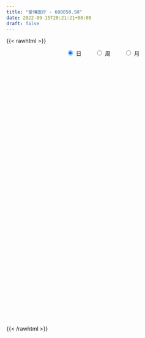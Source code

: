 ```yaml
---
title: "爱博医疗 - 688050.SH"
date: 2022-09-15T20:21:21+08:00
draft: false
---
```

{{< rawhtml >}}
    <div style="text-align: center">
        <label style="padding: 1rem;"><input style="margin-right: .5rem" type="radio" name="period" value="D" checked onclick="period_change(this)">日</label>
        <label style="padding: 1rem;"><input style="margin-right: .5rem" type="radio" name="period" value="W" onclick="period_change(this)">周</label>
        <label style="padding: 1rem;"><input style="margin-right: .5rem" type="radio" name="period" value="M" onclick="period_change(this)">月</label>
    </div>
    <div id="chart" style="height: 700px;"></div> 
    <script type="text/javascript">
        const D_v = [17012.79,11369.5,8532.01,5875.17,6055.56,13164.72,10604.94,7630.38,7877.33,5295.45,4829.3,5208.35,4345.93,8037.12,3027.42,4627.79,8772.05,6151.21,4793.81,5001.42,11865.41,4866.3,4705.91,7395.89,3208.8,3795.73,4692.33,9339.37,6338.1,9244.62,3949.16,3836.08,3721.54,2645.9,3460.2,3418.02,7562.78,3953.09,8339.9,13248.18,10789.7,14347.6,8490.95,9539.93,11596.26,9064.3,16464.55,14826.76,6329.27,9241.37,4375.74,5637.75,4551.07,5314.77,4129.39,2629.95,4312.93,6741.38,6834.53,20698.5,6155.03,11649.73,12393.4,7218.13,6997.15,6071.4,9401.82,5921.22,4683.65,4040.44,7475.97,5306.91,4083.73,8038.48,3899.51,10047.0,5898.66,7088.27,5993.15,6836.35,5618.07,5109.89,4386.89,8715.88,10408.82,7172.61,5724.86,10527.94,7155.72,5995.21,17826.83,8480.46,8346.25,8505.48,10902.3,9632.96,7302.96,9391.64,16075.8,11327.77,10181.98,16991.31,11543.6,15162.92,9269.57,14548.65,10702.96,6720.8,8123.87,9370.1,5926.93,8232.44,9434.03,24863.19,22027.37,17828.49,18165.82,10649.98,22161.71,15073.8,14607.37,8650.94,9837.44,11200.54,12060.98,11073.48,10297.87,15819.58,6948.9,7956.64,5668.7,7736.85,5950.87,7201.17,5822.43,5583.56,3926.81,7572.7,4578.38,5534.86,4904.89,4710.45,5667.54,8577.51,4957.41,6236.62,5018.21,4937.24,3812.53,11268.8,9599.91,11443.5,8123.85,7753.72,8484.24,9036.22,20702.51,14758.9,15280.29,12391.94,14821.86,10961.25,9108.02,7712.12,8057.06,8079.12,13174.21,13109.11,17171.37,16345.87,18051.59,9591.83,11584.52,6738.39,9575.74,8667.01,8924.33,9189.03,11891.27,9137.37,8480.59,11942.34,14540.22,9654.2,15518.62,8177.82,8223.11,8989.63,8457.76,7317.55,6346.37,9867.57,8754.97,6432.68,4582.15,8405.75,7154.66,6139.76,4221.29,6180.35,10614.01,12450.08,12245.36,6541.32,5868.73,10030.34,8756.21,24546.74,12309.65,19409.71,12458.33,10970.74,12541.2,9658.31,8822.1,8451.31,4812.41,5162.43,4658.7,13867.33,11969.93,16033.17,8334.81,8616.67,19472.74,11713.13,8851.38,9581.46,10528.91,17531.13,11402.55,8810.36,9263.89,9421.75,12442.82,13267.16,11267.86,9244.72,32536.75,22615.67,18268.68,10081.99,12066.31,12357.37,8388.0,8456.06,14518.33,10988.92,23528.49,13435.42,11725.59,14635.22,9766.5,9816.42,5441.79,7289.04,6664.27,10849.57,11595.74,8830.67,27052.01,21378.42,11116.6,11609.4,19121.52,11882.89,9786.38,9353.14,10038.98,16597.27,17577.51,21633.47,18997.21,33320.1,12720.58,6333.37,5789.25,7802.89,6678.84,5899.54,5293.11,11241.48,27933.56,15148.36,13984.55,10924.45,7796.11,6929.34,7213.38,14065.75,5445.51,6163.25,6084.85,7283.83,4888.35,16879.85,14748.59,6310.87,6166.03,5223.93,4288.06,8973.92,5462.15,5423.7,7049.25,12974.94,6605.52,12957.23,6392.39,8769.83,8094.96,8142.88,17785.65,11791.0,8974.1,8607.67,9477.13,7001.44,8399.37,7198.37,5169.6,7119.03,5992.72,5041.7,6108.05,8696.89,9638.36,7353.6,8283.35,13779.39,7975.76,9858.28,13741.69,10465.89,7951.74,7942.23,5073.47,5700.99,7031.61,5986.68,9029.15,8880.65,16541.96,11243.2,27091.34,13601.11,10689.55,7602.97,10534.51,9093.4,7883.32,8371.08,7527.06,5941.27,12243.61,6704.01,4320.2,5632.13,6633.58,7147.72,6995.46,8449.17,9556.34,7844.04,5222.36,4708.25,3886.58,6489.39,7454.13,8066.06,13821.88,6702.3,7074.34,6204.47,11666.99,17041.66,12997.89,5869.82,4544.87,4403.83,6692.78,7754.64,7933.87,6650.61,5488.38,10219.31,17036.21,22559.38,10592.3,8821.76,9138.75,5934.86,8114.55,7083.09,10718.49,6861.59,6214.61,7319.31,5864.72,11332.4,9599.84,10194.62,10901.26,11642.11,15835.69,9264.31,9542.6,6345.88,8411.37,7224.17,7877.33,5372.46,3527.17,8097.72,9447.77,8847.59,5134.29,5949.47,4830.17,5599.19,8355.72,9113.66,7570.82,9716.44,14288.63,14240.69,11609.43,14847.9,15356.04,17973.73,11575.77,8685.84,11875.82,10842.99,7894.5,23307.39,38543.76,26055.84,10944.6,10882.48,7800.64,16277.45,13011.0,9452.91,14852.04,26110.6,15917.34,11733.17,13112.41,8724.79,13881.99,9606.5,8800.21,7171.55,8616.59,18498.23,9513.74,7841.39,4804.25,9078.19,6523.84,5503.79,6494.44,7205.87,10246.88,9629.06,12956.12,14705.49,13550.82,17011.87,8234.44,9765.05,9536.68,4441.77,5150.2,4811.47,5550.52,11557.24,6041.1,9143.62,20978.17,8234.33,6664.73,14003.59,8759.67,8653.16,8043.17,6309.25,6142.63,4989.5,4647.27,4475.8,8092.04,6423.89,4830.59,9417.78,11479.78,6710.12,7976.51,8210.81]
const D_histogram = [0.0,-0.664980057,-0.6950427221,-0.7828403916,-1.2303758148,-2.2696017035,-2.6921280614,-3.0393436381,-3.1291557577,-2.7113877403,-2.7110618629,-2.5520420181,-1.9725197766,-0.9319566977,-0.3319514853,-0.1670495928,-0.2199462347,0.4567342677,0.6122371721,0.7180702339,1.4473758031,1.5297378638,1.5370377477,0.8424640504,0.4412635639,0.2618385315,0.2174634984,0.766916185,1.324889202,1.436012811,1.3275228747,1.2384836978,0.8029109055,0.6644515469,0.6369125484,0.3406546518,-0.526644658,-1.1965692893,-0.6213135847,-0.0480293337,0.7416887449,1.3406241409,1.7982914435,2.3882131847,2.8370376208,3.3563309833,2.4732742066,2.0512333691,1.3644292023,0.2752595677,-0.2521205776,-0.6027395299,-0.9478968217,-1.374037655,-1.6569880543,-1.6969248546,-1.3807494931,-1.5102047625,-1.4492571773,-2.592438942,-3.2566462377,-3.9893859708,-4.4055080869,-4.0973768435,-3.8284022221,-3.1809115553,-2.2564965839,-1.368391274,-0.9070510643,-0.557264533,0.1656614008,0.4351636941,0.6446654916,1.2342394413,1.5662758449,2.4128058362,2.5727551803,2.271527845,1.8060910829,1.1578198186,0.7102845795,0.2144882189,-0.0850300344,-0.4957951722,-0.5649751246,-0.1011589744,0.0772265564,0.7493932516,1.4630883638,1.7000250458,1.3346639796,0.7865946736,0.3806888625,-0.2398947699,-0.0582973938,0.5458671277,0.7922978917,1.0052768294,1.9285850101,2.3732057119,2.482057665,3.1061869776,3.4308293676,3.0406762976,2.22049267,1.1872157715,0.4987764876,-0.0355757967,-0.693507333,-1.3858055054,-1.8515103137,-1.30161194,-0.4154290664,2.4643981615,4.6139502283,4.8073101193,3.5256445154,2.7557980642,2.0759822394,1.4043674492,0.343597234,-0.6280188482,-1.1812358984,-1.3441510413,-2.314030916,-2.8005695561,-3.633205523,-4.4189649819,-4.5088783503,-4.1502115233,-3.6026890195,-3.2553147034,-2.889102886,-2.1120727346,-1.4370245295,-1.0992392747,-0.7525585962,-0.8022194688,-0.8539988759,-0.6101604408,-0.0986142381,0.2784423639,0.6975835597,0.4341388462,0.3938598638,0.6018843178,0.5492979417,0.4739929568,0.4626205174,0.6791236234,0.9036656581,1.6140027308,1.9478198719,2.2017541748,2.5838479679,3.0133306035,2.6996576844,3.219596257,4.0123666855,3.8915933506,3.8664135393,4.121486585,4.1452693039,3.7077024804,3.5442899824,2.5767900473,0.767242621,0.610502689,2.2987236155,4.4758708809,6.2556722436,6.868382491,7.5320767273,7.2293517107,6.8352945667,5.576671462,4.427395413,3.9520256754,4.2002245163,2.7452952918,2.0242643212,0.4396469523,2.3231556075,3.1020962899,0.9850508195,-1.3291210258,-2.3731724828,-3.0370770161,-3.2391073949,-3.5018985746,-3.7465544256,-4.6815331156,-4.246010923,-4.9276699424,-4.8905118813,-3.7994721709,-1.9892005234,-0.627061673,-0.5819795771,-1.0590297117,0.4691733034,3.6791239504,5.4773654464,5.4320583693,4.5716040485,2.7096986811,2.8023348224,-1.4388730275,-2.5280818894,-5.8048244097,-8.2823004996,-9.5101754067,-9.479493907,-8.3783239028,-6.9568900752,-6.5708147355,-5.7061809962,-4.7902579924,-3.7682413664,-4.4605549855,-5.3563946424,-6.8573373276,-7.6961815826,-7.7164579337,-6.4596311794,-5.6692295649,-4.9616471438,-4.005011792,-3.1056027545,-0.8385767177,-0.3539970564,0.5108353947,1.1833203482,0.8306519431,-0.0145895726,-0.9238366974,-1.4800924191,-1.965723389,0.1136531453,1.4393379421,1.4546744402,1.7479979559,2.2491664653,2.7726286069,2.2488394458,1.5409003202,1.0121531246,0.6230453892,-0.8152993057,-2.3547561066,-2.638562917,-0.9134127656,0.7062060439,1.7206999356,1.9612145411,2.1169032681,1.9256407459,2.0898923064,1.3582776435,1.0002371076,1.7786241047,1.0055035156,0.9733782173,1.2666756166,2.188574101,2.2998812672,2.2481512628,2.1971196446,1.9010479438,1.9763097552,2.1897126137,2.9553452377,2.4503186934,0.7804694039,0.0706652639,-0.3832591131,-0.4715300321,-1.0741338012,-1.3237062614,-1.1693414389,-1.1973545007,-0.6117886754,-2.1457944315,-2.6006759894,-3.4540940572,-4.0388279781,-4.0457935834,-3.7831471331,-3.0643739728,-3.2346550882,-3.1162497195,-2.4873447281,-2.0954541502,-1.2348159776,-0.3728428157,1.1361379408,2.4456529268,3.0632531904,3.2729113275,3.4873121809,3.3217374564,3.5253779963,3.2805742908,2.6802782625,1.8850788535,0.7491981403,-0.363050209,-1.7300138579,-2.4803086285,-2.9663047554,-2.8236368533,-2.3364791894,-0.9063094742,0.3202379506,1.219476068,1.6236896561,1.1873053006,1.0534282963,0.3230732623,-0.2451766224,-0.6425459599,-0.5576037505,-0.853836223,-1.0785834635,-1.095590057,-1.1066355803,-0.975550102,-0.8525635192,-0.7876585871,-0.9305202846,-0.9100075863,-0.6450591628,-1.097031378,-0.7774954069,-0.7226365428,-0.3894536258,-0.2328054983,0.0760997949,0.2011413821,0.0520413922,-0.3173473166,-0.8059978146,-1.3687498119,-1.354375579,-1.8866144937,-2.0878915989,-2.2189424644,-2.2755424392,-2.060982672,-1.9695567235,-1.5790881316,-1.3633089131,-1.4247700154,-1.2980663607,-0.1770625568,0.4475002581,0.8777526071,1.0563606603,1.1248227824,1.1149040895,1.6396828363,1.6897771431,2.0842585331,2.4802649771,2.6427693734,2.505254548,2.1563033703,1.9798526526,1.5429259016,0.7655671966,0.0576213593,0.0460029783,0.4292137035,0.3291764373,-0.4087674202,-0.914056774,-0.4548886908,-0.3300344129,-0.0905770819,0.0239318688,0.4101708653,0.8836397076,0.9982134719,0.9823039165,0.9572335701,1.5975539174,2.3598970998,3.4743827079,3.7840628812,4.101154561,3.7134346194,3.1140700697,3.0285950865,2.5033638875,2.3574010517,2.1942497123,1.8834776153,1.1833005549,0.8097660172,0.8029282821,0.8795913113,-0.1448741628,-0.3759556102,0.1578437086,0.7406617914,1.3672740221,1.3822943106,1.0662022457,0.6869033843,0.8479010503,0.9689458906,1.0851132281,0.9867203941,0.4172444094,0.4901680528,0.4043053391,0.364811375,0.6255680228,0.7052328127,0.3178029383,0.6616825831,1.0640447427,1.0353740069,0.7688685284,0.7050210631,0.2810925135,0.2133735728,-0.0319822806,-0.5346486391,-0.5564589611,-1.1570647102,-1.5323889675,-1.6871838639,-2.0747011745,-2.2294915669,-1.5934225333,-0.1850454043,0.8337182722,0.9926552084,0.8190552596,0.9548025477,0.7014296078,0.9389013067,0.7291514109,0.7889608488,1.2865691216,1.0978255317,1.0817007789,0.5869420631,0.0209996859,-0.7220363252,-0.6713831848,-1.0554858787,-1.6493390152,-1.6001230018,-0.8034376531,-0.5258776791,-0.5436509923,-0.8005222354,-0.5869738089,-0.8095717775,-1.2511804209,-1.3362756884,-1.2255085168,-0.8673566516,-1.0320978815,-1.8569290372,-2.3741059116,-2.9154557741,-2.3928764495,-1.7186980857,-0.5999332114,-0.4123372681,-0.4656389327,-0.703727526,-0.3926118805,-0.490412206,-0.9895164001,-1.1833206534,-1.4052085485,-1.0752887429,-0.8483108156,-0.6249823426,-0.866053123,-0.9119765841,-0.5975268736,-0.06275168,0.3575903057,0.7369645693,0.9452876733,0.8444237963,0.576104707,0.6961276141,0.3598938706,0.058265035,0.3453895848,1.0271760759,1.2743272815,0.8821998352,0.2789615106]
const D_fast = [0.0,-0.8312250712,-1.0350484168,-1.3185561843,-2.0736855612,-3.6803118758,-4.775870249,-5.8829217352,-6.7550227943,-7.0151017119,-7.6925413002,-8.17153196,-8.0851396626,-7.2775657582,-6.760548417,-6.6374089228,-6.7452921233,-5.9544280539,-5.6458658565,-5.3605152363,-4.2693657163,-3.8045691896,-3.4130098688,-3.8969675535,-4.1878521491,-4.3018175485,-4.2918267071,-3.5506449742,-2.6614496567,-2.191322845,-1.9679320626,-1.747350315,-1.982195381,-1.9545418528,-1.8228527142,-2.0339469479,-3.0329074222,-4.0019743758,-3.5820470674,-3.0207701498,-2.0456298851,-1.1115384538,-0.2042982903,0.9826767471,2.1407605884,3.4991366967,3.2343984716,3.3251659765,2.9794691102,1.9591143675,1.3687040778,0.8674002431,0.2852687459,-0.4843815012,-1.1815789141,-1.6457469281,-1.6747589398,-2.1817653999,-2.483132109,-4.2744236092,-5.7527924643,-7.4828786902,-9.0003778279,-9.7165907954,-10.4047167295,-10.5524539516,-10.1921631261,-9.6461556347,-9.4115781911,-9.201107793,-8.4367665091,-8.0584732922,-7.6878051218,-6.7896713118,-6.066065947,-4.6163344966,-3.8131963575,-3.5465417315,-3.5604557228,-3.9192720326,-4.1892361267,-4.6314104326,-4.9521861945,-5.4869001253,-5.6973238589,-5.2587974523,-5.0611052824,-4.2015902744,-3.1221230712,-2.4601801277,-2.491875199,-2.8432958367,-3.1540294321,-3.834586757,-3.6675637294,-2.9269324259,-2.482427189,-2.018129044,-0.6126746108,0.4252475191,1.1546138884,2.5552899454,3.7376396773,4.1076556818,3.8425952216,3.106122266,2.542377104,1.9991308705,1.167822501,0.1290729522,-0.7995094344,-0.5750140458,0.2073115612,3.7032383295,7.0062779533,8.4014653742,8.0012108992,7.920313964,7.759493699,7.4389707712,6.4640998645,5.3354790702,4.4869530454,3.9880001422,2.4396125384,1.2529315094,-0.4880058383,-2.3785065427,-3.5956394987,-4.2745255525,-4.6276753035,-5.0941296634,-5.4501935674,-5.2011815996,-4.8853895269,-4.8224140907,-4.6638730614,-4.9140888012,-5.1793679272,-5.0880696023,-4.6011769591,-4.1545097662,-3.5609726804,-3.7158826823,-3.6576966989,-3.2992011654,-3.2144630561,-3.1712698017,-3.0669871118,-2.6807030999,-2.2302446507,-1.1164068954,-0.2956347862,0.5087380604,1.5367938455,2.7196091319,3.0808506339,4.4056882708,6.2015503707,7.0536753735,7.9950989469,9.2805436389,10.3406436838,10.8300024804,11.552662478,11.2293600547,9.6116232836,9.6075090239,11.8704108543,15.1665258399,18.5102452635,20.8400511337,23.3867645519,24.8913774629,26.2061439606,26.3416887214,26.2992615257,26.8118982068,28.1101531769,27.3415477754,27.126582885,25.6518772542,28.1161748113,29.6706395661,27.7998568006,25.1534046989,23.5160601212,22.0928863338,21.0810791063,19.942813283,18.7615188256,16.6561568567,16.0301763186,14.1165998136,12.9311299044,13.0723015721,14.3852730886,15.5906465209,15.4902337225,14.74842616,16.3939225009,20.5236541356,23.6912369931,25.0039445083,25.2863911996,24.1019105025,24.8951303494,20.2942042426,18.5729749083,13.8450262856,9.2969750709,5.6915563121,3.3523643351,2.3589533635,2.0411646723,0.7845363282,0.2226248184,-0.0590166759,0.0209396085,-1.7865127569,-4.0214510744,-7.2367280916,-9.9996177422,-11.9490085768,-12.3070896172,-12.933995394,-13.4668247588,-13.5114423551,-13.3884340062,-11.3310521488,-10.9349717517,-9.9424304519,-8.9741154113,-9.1191208307,-9.9680097395,-11.1082160386,-12.0344948651,-13.0115566822,-10.9037668616,-9.2182475793,-8.8392424712,-8.1089194665,-7.0454593408,-5.8288400475,-5.7904193471,-6.1131333927,-6.3888423071,-6.6221886952,-8.2643582165,-10.3925040441,-11.3359515837,-9.8391546237,-8.0429843033,-6.5983154277,-5.8674971869,-5.1825826429,-4.8924349786,-4.2057103415,-4.5977555935,-4.7057368525,-3.4826938292,-4.0044385394,-3.7932192834,-3.1832529799,-1.7142109703,-1.0279334873,-0.517625676,-0.019377383,0.1598129021,0.7291521523,1.4899831642,2.9944520976,3.1020052267,1.6272732881,0.9351354641,0.3853963089,0.1792428818,-0.6918943375,-1.2723933631,-1.4103639003,-1.7377155873,-1.3050969308,-3.3755512948,-4.4806018501,-6.1975434321,-7.7919843476,-8.8103983487,-9.4935386817,-9.5408590147,-10.5198039021,-11.1804609632,-11.1733921539,-11.3053651136,-10.7534309354,-9.9846684774,-8.1916532356,-6.2707250179,-4.8873114568,-3.8594254878,-2.7731965891,-2.1083369495,-1.0233519105,-0.4480120434,-0.378238506,-0.7021682017,-1.6507493798,-2.8537602813,-4.6532273948,-6.0235993224,-7.2511716381,-7.8144129495,-7.9113750828,-6.7077827362,-5.4011758238,-4.1970686893,-3.3869326872,-3.5264907176,-3.3970106477,-4.0465973663,-4.6761414065,-5.234147234,-5.2886059623,-5.7982974905,-6.2926905968,-6.5835947047,-6.871299123,-6.9841011701,-7.0742554673,-7.2062651819,-7.5817569505,-7.7887461488,-7.685062516,-8.4112925757,-8.2861304563,-8.411930728,-8.1761112174,-8.0776644645,-7.7497342226,-7.5744072898,-7.7104969317,-8.1592224696,-8.8493724213,-9.7543118715,-10.0785315334,-11.0824240716,-11.8056740764,-12.491460558,-13.1169461426,-13.4176320435,-13.8185952758,-13.8228987168,-13.9479467266,-14.3656003327,-14.5634132682,-13.4866751036,-12.7502372241,-12.1005467233,-11.6578485051,-11.3081806874,-11.0393733579,-10.104673902,-9.6321353095,-8.7165892861,-7.7005165979,-6.8773198582,-6.3885210466,-6.1983963817,-5.8798839363,-5.9310792119,-6.5170461177,-7.2105866153,-7.2107042516,-6.7201901006,-6.7379332575,-7.5780689701,-8.3118725173,-7.9664266068,-7.9240809321,-7.7072678716,-7.5867759538,-7.0979942409,-6.4036154717,-6.0394883394,-5.8098219157,-5.5955838696,-4.5558750429,-3.2035575856,-1.2204763005,0.035219593,1.3775999131,1.9182386264,2.0973915941,2.7690653825,2.8696751554,3.3130625825,3.6984736712,3.858570978,3.4542190563,3.283126023,3.4770203584,3.7735812154,2.7128972007,2.3878268506,2.9610870966,3.7290706273,4.6975013635,5.0580952296,5.0085537261,4.8009807108,5.1739536394,5.5372349523,5.9246805968,6.0729678614,5.6078029791,5.8032686356,5.8184822567,5.8701911364,6.2873397899,6.5433127829,6.2353336432,6.7446339337,7.413007279,7.6431800448,7.5688916985,7.681299499,7.3276440777,7.3132685302,7.0599171067,6.4235885884,6.2626635261,5.3727915995,4.6143701003,4.0377792379,3.1315866337,2.4194233496,2.6571367499,4.0192525278,5.2464457724,5.6535465107,5.6847103768,6.0591583018,5.9811427638,6.4533397894,6.4258777464,6.6829273964,7.5021779497,7.5878907427,7.8421911846,7.4941679845,6.9334755288,6.0099304364,5.8927377807,5.244763617,4.2385757268,3.8877609897,4.4835869251,4.6296774794,4.4759914181,4.0189896161,4.0857945904,3.6608036774,2.9063999288,2.4872357392,2.2916257815,2.4329384839,2.0101727837,0.7211093686,-0.3895939837,-1.6598077897,-1.7354475775,-1.4909437351,-0.5221621636,-0.4376505373,-0.6073619352,-1.02138241,-0.8084197346,-1.0288231115,-1.7753064056,-2.2649408223,-2.8381308545,-2.7770332346,-2.7621330113,-2.6950501239,-3.1526341851,-3.4265517922,-3.2614838001,-2.7423965265,-2.2326569643,-1.6690415584,-1.2243965361,-1.114154464,-1.2384473766,-0.9443925659,-1.1906528417,-1.4777154186,-1.1042434726,-0.1656629626,0.4000700634,0.2284925759,-0.305005371]
const D_slow = [0.0,-0.1662450142,-0.3400056948,-0.5357157927,-0.8433097464,-1.4107101722,-2.0837421876,-2.8435780971,-3.6258670365,-4.3037139716,-4.9814794373,-5.6194899419,-6.112619886,-6.3456090604,-6.4285969318,-6.47035933,-6.5253458886,-6.4111623217,-6.2581030287,-6.0785854702,-5.7167415194,-5.3343070534,-4.9500476165,-4.7394316039,-4.6291157129,-4.5636560801,-4.5092902055,-4.3175611592,-3.9863388587,-3.627335656,-3.2954549373,-2.9858340128,-2.7851062865,-2.6189933997,-2.4597652626,-2.3746015997,-2.5062627642,-2.8054050865,-2.9607334827,-2.9727408161,-2.7873186299,-2.4521625947,-2.0025897338,-1.4055364376,-0.6962770324,0.1428057134,0.761124265,1.2739326073,1.6150399079,1.6838547998,1.6208246554,1.470139773,1.2331655675,0.8896561538,0.4754091402,0.0511779266,-0.2940094467,-0.6715606373,-1.0338749317,-1.6819846672,-2.4961462266,-3.4934927193,-4.594869741,-5.6192139519,-6.5763145074,-7.3715423962,-7.9356665422,-8.2777643607,-8.5045271268,-8.64384326,-8.6024279098,-8.4936369863,-8.3324706134,-8.0239107531,-7.6323417919,-7.0291403328,-6.3859515378,-5.8180695765,-5.3665468058,-5.0770918511,-4.8995207062,-4.8458986515,-4.8671561601,-4.9911049532,-5.1323487343,-5.1576384779,-5.1383318388,-4.9509835259,-4.585211435,-4.1602051735,-3.8265391786,-3.6298905102,-3.5347182946,-3.5946919871,-3.6092663355,-3.4727995536,-3.2747250807,-3.0234058733,-2.5412596208,-1.9479581928,-1.3274437766,-0.5508970322,0.3068103097,1.0669793841,1.6221025516,1.9189064945,2.0436006164,2.0347066672,1.861329834,1.5148784576,1.0520008792,0.7265978942,0.6227406276,1.238840168,2.3923277251,3.5941552549,4.4755663837,5.1645158998,5.6835114596,6.0346033219,6.1205026305,5.9634979184,5.6681889438,5.3321511835,4.7536434545,4.0535010655,3.1451996847,2.0404584392,0.9132388516,-0.1243140292,-1.0249862841,-1.8388149599,-2.5610906814,-3.0891088651,-3.4483649974,-3.7231748161,-3.9113144651,-4.1118693324,-4.3253690513,-4.4779091615,-4.502562721,-4.4329521301,-4.2585562401,-4.1500215286,-4.0515565626,-3.9010854832,-3.7637609978,-3.6452627586,-3.5296076292,-3.3598267233,-3.1339103088,-2.7304096261,-2.2434546582,-1.6930161144,-1.0470541225,-0.2937214716,0.3811929495,1.1860920138,2.1891836852,3.1620820228,4.1286854076,5.1590570539,6.1953743799,7.1223,8.0083724956,8.6525700074,8.8443806626,8.9970063349,9.5716872388,10.690654959,12.2545730199,13.9716686427,15.8546878245,17.6620257522,19.3708493939,20.7650172594,21.8718661126,22.8598725315,23.9099286606,24.5962524835,25.1023185638,25.2122303019,25.7930192038,26.5685432762,26.8148059811,26.4825257247,25.889232604,25.1299633499,24.3201865012,23.4447118576,22.5080732512,21.3376899723,20.2761872415,19.044269756,17.8216417856,16.8717737429,16.3744736121,16.2177081938,16.0722132996,15.8074558716,15.9247491975,16.8445301851,18.2138715467,19.571886139,20.7147871511,21.3922118214,22.092795527,21.7330772701,21.1010567978,19.6498506953,17.5792755705,15.2017317188,12.831858242,10.7372772663,8.9980547475,7.3553510637,5.9288058146,4.7312413165,3.7891809749,2.6740422285,1.3349435679,-0.379390764,-2.3034361596,-4.232550643,-5.8474584379,-7.2647658291,-8.5051776151,-9.5064305631,-10.2828312517,-10.4924754311,-10.5809746952,-10.4532658466,-10.1574357595,-9.9497727738,-9.9534201669,-10.1843793412,-10.554402446,-11.0458332932,-11.0174200069,-10.6575855214,-10.2939169114,-9.8569174224,-9.2946258061,-8.6014686544,-8.0392587929,-7.6540337129,-7.4009954317,-7.2452340844,-7.4490589108,-8.0377479375,-8.6973886667,-8.9257418581,-8.7491903472,-8.3190153633,-7.828711728,-7.299485911,-6.8180757245,-6.2956026479,-5.956033237,-5.7059739601,-5.261317934,-5.009942055,-4.7665975007,-4.4499285966,-3.9027850713,-3.3278147545,-2.7657769388,-2.2164970276,-1.7412350417,-1.2471576029,-0.6997294495,0.0391068599,0.6516865333,0.8468038843,0.8644702002,0.768655422,0.6507729139,0.3822394636,0.0513128983,-0.2410224614,-0.5403610866,-0.6933082555,-1.2297568633,-1.8799258607,-2.743449375,-3.7531563695,-4.7646047653,-5.7103915486,-6.4764850418,-7.2851488139,-8.0642112437,-8.6860474258,-9.2099109633,-9.5186149577,-9.6118256617,-9.3277911765,-8.7163779448,-7.9505646472,-7.1323368153,-6.26050877,-5.4300744059,-4.5487299069,-3.7285863342,-3.0585167685,-2.5872470552,-2.3999475201,-2.4907100723,-2.9232135368,-3.5432906939,-4.2848668828,-4.9907760961,-5.5748958935,-5.801473262,-5.7214137744,-5.4165447574,-5.0106223433,-4.7137960182,-4.4504389441,-4.3696706285,-4.4309647841,-4.5916012741,-4.7310022117,-4.9444612675,-5.2141071334,-5.4880046476,-5.7646635427,-6.0085510682,-6.221691948,-6.4186065948,-6.6512366659,-6.8787385625,-7.0400033532,-7.3142611977,-7.5086350494,-7.6892941851,-7.7866575916,-7.8448589662,-7.8258340175,-7.7755486719,-7.7625383239,-7.841875153,-8.0433746067,-8.3855620596,-8.7241559544,-9.1958095778,-9.7177824776,-10.2725180936,-10.8414037034,-11.3566493714,-11.8490385523,-12.2438105852,-12.5846378135,-12.9408303173,-13.2653469075,-13.3096125467,-13.1977374822,-12.9782993304,-12.7142091654,-12.4330034698,-12.1542774474,-11.7443567383,-11.3219124525,-10.8008478193,-10.180781575,-9.5200892316,-8.8937755946,-8.3546997521,-7.8597365889,-7.4740051135,-7.2826133143,-7.2682079745,-7.25670723,-7.1494038041,-7.0671096948,-7.1693015498,-7.3978157433,-7.511537916,-7.5940465192,-7.6166907897,-7.6107078225,-7.5081651062,-7.2872551793,-7.0377018113,-6.7921258322,-6.5528174397,-6.1534289603,-5.5634546854,-4.6948590084,-3.7488432881,-2.7235546479,-1.795195993,-1.0166784756,-0.259529704,0.3663112679,0.9556615308,1.5042239589,1.9750933627,2.2709185014,2.4733600057,2.6740920763,2.8939899041,2.8577713634,2.7637824609,2.803243388,2.9884088359,3.3302273414,3.675800919,3.9423514804,4.1140773265,4.3260525891,4.5682890617,4.8395673688,5.0862474673,5.1905585696,5.3131005828,5.4141769176,5.5053797614,5.6617717671,5.8380799702,5.9175307048,6.0829513506,6.3489625363,6.607806038,6.8000231701,6.9762784359,7.0465515642,7.0998949574,7.0918993873,6.9582372275,6.8191224872,6.5298563097,6.1467590678,5.7249631018,5.2062878082,4.6489149165,4.2505592831,4.2042979321,4.4127275001,4.6608913022,4.8656551172,5.1043557541,5.279713156,5.5144384827,5.6967263354,5.8939665476,6.215608828,6.490065211,6.7604904057,6.9072259214,6.9124758429,6.7319667616,6.5641209654,6.3002494957,5.8879147419,5.4878839915,5.2870245782,5.1555551584,5.0196424104,4.8195118515,4.6727683993,4.4703754549,4.1575803497,3.8235114276,3.5171342984,3.3002951355,3.0422706651,2.5780384058,1.9845119279,1.2556479844,0.657428872,0.2277543506,0.0777710478,-0.0253132693,-0.1417230024,-0.3176548839,-0.4158078541,-0.5384109056,-0.7857900056,-1.0816201689,-1.432922306,-1.7017444918,-1.9138221957,-2.0700677813,-2.2865810621,-2.5145752081,-2.6639569265,-2.6796448465,-2.5902472701,-2.4060061277,-2.1696842094,-1.9585782603,-1.8145520836,-1.6405201801,-1.5505467124,-1.5359804536,-1.4496330574,-1.1928390385,-0.8742572181,-0.6537072593,-0.5839668816]
const D_data = [['2020-08-26', 219.5, 230.5, 219.5, 237.88],['2020-08-27', 232.08, 220.08, 213.1, 233.88],['2020-08-28', 222.0, 225.57, 216.0, 230.52],['2020-08-31', 229.86, 223.87, 219.0, 229.88],['2020-09-01', 218.0, 217.0, 215.12, 225.1],['2020-09-02', 220.0, 203.98, 200.0, 220.0],['2020-09-03', 203.89, 205.5, 198.0, 209.88],['2020-09-04', 201.01, 201.7, 199.74, 205.44],['2020-09-07', 198.3, 200.8, 195.0, 205.5],['2020-09-08', 200.8, 205.14, 198.02, 208.99],['2020-09-09', 203.0, 198.2, 196.02, 203.0],['2020-09-10', 200.43, 197.75, 196.0, 203.77],['2020-09-11', 197.75, 202.37, 195.0, 205.0],['2020-09-14', 204.96, 210.49, 203.66, 218.55],['2020-09-15', 207.22, 208.0, 206.0, 210.55],['2020-09-16', 209.12, 203.5, 203.0, 212.49],['2020-09-17', 200.5, 199.99, 195.59, 204.8],['2020-09-18', 199.0, 210.0, 198.58, 210.88],['2020-09-21', 207.9, 205.25, 203.51, 213.78],['2020-09-22', 203.19, 204.99, 201.0, 206.69],['2020-09-23', 202.82, 215.1, 202.82, 220.0],['2020-09-24', 213.75, 209.6, 208.51, 219.2],['2020-09-25', 211.33, 209.4, 205.67, 214.97],['2020-09-28', 209.01, 199.0, 198.01, 210.0],['2020-09-29', 200.05, 199.55, 198.36, 202.78],['2020-09-30', 200.0, 200.38, 199.0, 201.89],['2020-10-09', 205.0, 201.01, 200.0, 205.0],['2020-10-12', 202.0, 209.59, 202.0, 210.0],['2020-10-13', 212.0, 212.95, 207.61, 215.91],['2020-10-14', 213.75, 209.73, 209.13, 219.0],['2020-10-15', 209.73, 207.6, 205.3, 213.0],['2020-10-16', 206.6, 207.89, 202.81, 209.0],['2020-10-19', 207.9, 202.53, 202.22, 209.5],['2020-10-20', 200.5, 204.9, 200.12, 207.5],['2020-10-21', 205.39, 206.0, 204.12, 209.91],['2020-10-22', 204.6, 201.8, 201.28, 206.99],['2020-10-23', 202.0, 191.06, 189.0, 203.84],['2020-10-26', 189.0, 188.29, 186.12, 191.86],['2020-10-27', 189.48, 202.5, 188.0, 202.5],['2020-10-28', 209.0, 204.9, 202.5, 212.0],['2020-10-29', 203.85, 211.18, 201.1, 215.0],['2020-10-30', 211.2, 213.02, 207.0, 225.57],['2020-11-02', 213.0, 215.06, 206.38, 218.6],['2020-11-03', 214.2, 221.0, 209.21, 223.56],['2020-11-04', 221.55, 224.0, 218.2, 230.0],['2020-11-05', 224.0, 229.96, 222.97, 234.59],['2020-11-06', 228.17, 213.8, 209.5, 231.35],['2020-11-09', 210.0, 218.0, 204.0, 219.98],['2020-11-10', 215.99, 213.25, 209.38, 217.38],['2020-11-11', 215.1, 204.28, 204.28, 218.88],['2020-11-12', 203.08, 207.18, 202.99, 211.15],['2020-11-13', 206.58, 206.89, 202.66, 210.87],['2020-11-16', 206.89, 204.64, 204.0, 209.57],['2020-11-17', 205.08, 200.75, 199.73, 205.08],['2020-11-18', 201.02, 199.5, 198.6, 202.98],['2020-11-19', 199.39, 200.36, 196.6, 201.5],['2020-11-20', 201.8, 204.32, 200.28, 205.04],['2020-11-23', 202.93, 198.01, 195.9, 202.94],['2020-11-24', 197.52, 198.9, 192.65, 199.0],['2020-11-25', 196.0, 179.05, 178.0, 196.07],['2020-11-26', 178.0, 177.5, 176.0, 180.99],['2020-11-27', 179.0, 169.51, 168.01, 179.0],['2020-11-30', 169.43, 166.41, 165.48, 171.78],['2020-12-01', 168.88, 171.05, 167.04, 174.0],['2020-12-02', 171.3, 168.07, 167.01, 172.66],['2020-12-03', 168.39, 171.49, 167.99, 172.96],['2020-12-04', 170.51, 175.95, 170.05, 177.84],['2020-12-07', 175.0, 177.8, 174.28, 179.9],['2020-12-08', 177.8, 174.0, 173.21, 180.6],['2020-12-09', 173.73, 172.99, 170.21, 174.6],['2020-12-10', 173.0, 179.19, 172.17, 182.6],['2020-12-11', 179.2, 175.22, 174.0, 180.5],['2020-12-14', 176.0, 175.0, 172.02, 178.46],['2020-12-15', 175.35, 181.52, 175.12, 185.97],['2020-12-16', 180.01, 180.8, 180.0, 182.98],['2020-12-17', 180.5, 191.0, 180.1, 193.6],['2020-12-18', 193.9, 186.17, 185.5, 193.9],['2020-12-21', 185.09, 181.08, 180.88, 189.0],['2020-12-22', 181.98, 177.78, 176.68, 185.17],['2020-12-23', 177.6, 172.91, 172.0, 177.81],['2020-12-24', 173.0, 172.49, 169.2, 175.75],['2020-12-25', 171.01, 169.0, 168.01, 172.49],['2020-12-28', 169.3, 168.66, 167.11, 171.84],['2020-12-29', 168.88, 164.4, 164.0, 170.31],['2020-12-30', 162.0, 166.23, 157.01, 167.82],['2020-12-31', 167.0, 172.98, 164.94, 173.45],['2021-01-04', 171.01, 170.4, 165.06, 172.88],['2021-01-05', 169.7, 178.51, 168.76, 181.5],['2021-01-06', 179.0, 183.0, 176.28, 183.0],['2021-01-07', 183.0, 180.25, 178.03, 184.95],['2021-01-08', 178.0, 173.0, 165.11, 179.0],['2021-01-11', 170.6, 168.55, 166.01, 172.66],['2021-01-12', 168.2, 167.7, 166.05, 171.0],['2021-01-13', 168.26, 161.77, 160.25, 168.73],['2021-01-14', 163.1, 170.0, 160.01, 171.85],['2021-01-15', 169.01, 177.12, 168.01, 178.3],['2021-01-18', 176.08, 175.0, 172.6, 181.58],['2021-01-19', 175.6, 176.1, 175.6, 181.99],['2021-01-20', 179.42, 188.87, 179.42, 193.0],['2021-01-21', 188.88, 187.99, 181.33, 190.89],['2021-01-22', 185.83, 187.0, 183.68, 192.22],['2021-01-25', 192.0, 197.56, 192.0, 202.86],['2021-01-26', 198.0, 198.99, 195.01, 201.88],['2021-01-27', 199.0, 192.55, 180.0, 199.0],['2021-01-28', 187.98, 186.18, 185.0, 193.77],['2021-01-29', 187.0, 180.1, 178.01, 187.0],['2021-02-01', 172.87, 180.71, 170.11, 183.5],['2021-02-02', 181.92, 179.8, 178.6, 186.0],['2021-02-03', 180.96, 175.0, 173.5, 180.96],['2021-02-04', 174.67, 170.31, 168.66, 176.52],['2021-02-05', 170.31, 168.89, 167.61, 174.9],['2021-02-08', 169.59, 180.71, 169.11, 182.58],['2021-02-09', 181.67, 188.23, 181.6, 193.38],['2021-02-10', 190.48, 224.4, 190.47, 225.88],['2021-02-18', 225.0, 232.0, 217.2, 233.34],['2021-02-19', 227.0, 218.05, 216.66, 230.8],['2021-02-22', 216.63, 200.53, 199.06, 222.0],['2021-02-23', 201.59, 204.59, 196.18, 208.76],['2021-02-24', 213.81, 204.5, 202.3, 229.0],['2021-02-25', 207.0, 203.17, 195.08, 212.0],['2021-02-26', 196.66, 195.16, 189.0, 201.88],['2021-03-01', 195.0, 191.51, 189.09, 198.88],['2021-03-02', 192.33, 192.72, 187.0, 193.84],['2021-03-03', 192.0, 195.44, 191.38, 203.85],['2021-03-04', 193.8, 181.5, 180.0, 194.86],['2021-03-05', 178.08, 182.18, 175.15, 184.3],['2021-03-08', 183.8, 172.19, 170.86, 184.44],['2021-03-09', 171.6, 165.52, 165.01, 175.0],['2021-03-10', 169.0, 168.49, 165.2, 172.85],['2021-03-11', 168.0, 171.42, 167.17, 177.2],['2021-03-12', 173.43, 173.05, 170.34, 176.99],['2021-03-15', 171.01, 170.01, 167.97, 177.5],['2021-03-16', 170.09, 169.4, 166.0, 173.0],['2021-03-17', 169.77, 175.24, 168.04, 177.8],['2021-03-18', 176.3, 176.01, 173.43, 179.96],['2021-03-19', 173.01, 173.0, 170.0, 175.8],['2021-03-22', 171.11, 173.68, 170.61, 174.82],['2021-03-23', 173.01, 168.32, 167.4, 176.73],['2021-03-24', 166.0, 166.75, 165.32, 169.49],['2021-03-25', 166.81, 169.76, 164.01, 172.35],['2021-03-26', 170.0, 174.24, 169.99, 175.7],['2021-03-29', 175.14, 174.4, 173.0, 177.8],['2021-03-30', 175.39, 176.86, 173.5, 178.56],['2021-03-31', 174.0, 168.58, 166.88, 175.0],['2021-04-01', 168.58, 170.3, 168.02, 171.48],['2021-04-02', 170.3, 173.7, 169.11, 175.0],['2021-04-06', 177.5, 170.77, 169.5, 177.5],['2021-04-07', 170.01, 170.02, 167.6, 171.9],['2021-04-08', 170.0, 170.45, 168.0, 171.89],['2021-04-09', 172.01, 173.83, 172.01, 181.8],['2021-04-12', 173.78, 175.3, 172.48, 180.18],['2021-04-13', 175.03, 184.52, 174.51, 187.65],['2021-04-14', 184.52, 183.71, 180.0, 185.77],['2021-04-15', 183.8, 185.69, 180.0, 187.0],['2021-04-16', 184.01, 190.75, 181.27, 191.29],['2021-04-19', 190.0, 195.7, 189.0, 195.8],['2021-04-20', 201.04, 189.0, 186.78, 204.7],['2021-04-21', 187.64, 202.5, 185.21, 203.0],['2021-04-22', 202.5, 212.63, 198.23, 215.77],['2021-04-23', 210.0, 206.56, 206.0, 213.3],['2021-04-26', 206.5, 211.0, 205.08, 217.62],['2021-04-27', 210.1, 219.01, 209.0, 219.55],['2021-04-28', 216.51, 221.0, 214.83, 223.8],['2021-04-29', 219.93, 218.2, 214.59, 222.0],['2021-04-30', 217.52, 224.0, 215.0, 225.73],['2021-05-06', 223.01, 214.5, 210.1, 223.43],['2021-05-07', 214.23, 199.0, 199.0, 216.4],['2021-05-10', 199.0, 216.21, 198.5, 220.88],['2021-05-11', 216.21, 245.99, 215.99, 248.88],['2021-05-12', 239.5, 266.78, 239.14, 269.87],['2021-05-13', 270.0, 278.49, 267.99, 287.88],['2021-05-14', 275.01, 277.5, 269.21, 281.0],['2021-05-17', 277.0, 289.52, 277.0, 296.0],['2021-05-18', 288.99, 286.71, 284.02, 294.9],['2021-05-19', 285.25, 291.97, 282.5, 295.99],['2021-05-20', 286.66, 284.5, 281.0, 290.0],['2021-05-21', 284.5, 286.4, 281.37, 299.88],['2021-05-24', 288.7, 297.0, 283.0, 301.98],['2021-05-25', 295.49, 312.07, 294.12, 317.99],['2021-05-26', 312.1, 293.7, 292.86, 314.1],['2021-05-27', 293.97, 302.46, 290.99, 308.12],['2021-05-28', 310.01, 289.96, 287.02, 310.01],['2021-05-31', 291.67, 339.0, 291.67, 344.9],['2021-06-01', 341.98, 338.3, 325.88, 342.0],['2021-06-02', 337.33, 303.82, 297.67, 339.0],['2021-06-03', 303.0, 292.99, 288.0, 306.19],['2021-06-04', 291.0, 302.05, 289.0, 313.0],['2021-06-07', 299.33, 303.65, 294.0, 314.1],['2021-06-08', 300.0, 308.1, 300.0, 321.37],['2021-06-09', 306.66, 306.78, 301.02, 316.66],['2021-06-10', 305.0, 306.0, 299.05, 313.98],['2021-06-11', 303.0, 293.89, 284.0, 309.09],['2021-06-15', 291.23, 309.1, 291.23, 314.12],['2021-06-16', 306.02, 293.55, 288.0, 309.99],['2021-06-17', 290.55, 299.5, 290.55, 301.0],['2021-06-18', 301.6, 314.76, 301.6, 320.85],['2021-06-21', 315.73, 331.7, 309.1, 341.0],['2021-06-22', 332.15, 335.97, 320.99, 338.0],['2021-06-23', 332.6, 325.1, 325.0, 339.19],['2021-06-24', 325.58, 319.0, 316.0, 334.79],['2021-06-25', 317.3, 349.02, 317.3, 357.21],['2021-06-28', 358.0, 386.97, 350.03, 389.4],['2021-06-29', 387.0, 389.05, 372.77, 398.86],['2021-06-30', 394.5, 377.78, 376.11, 398.84],['2021-07-01', 377.78, 372.0, 372.0, 394.08],['2021-07-02', 372.0, 357.99, 352.73, 379.49],['2021-07-05', 358.86, 383.01, 358.86, 394.42],['2021-07-06', 389.79, 321.1, 310.5, 391.9],['2021-07-07', 321.69, 347.61, 320.0, 354.0],['2021-07-08', 346.69, 307.9, 302.99, 350.48],['2021-07-09', 304.91, 299.3, 290.6, 307.86],['2021-07-12', 303.98, 300.1, 286.31, 309.33],['2021-07-13', 301.69, 307.0, 298.01, 323.2],['2021-07-14', 300.01, 318.0, 300.01, 328.0],['2021-07-15', 316.03, 324.11, 312.01, 329.97],['2021-07-16', 322.0, 311.77, 310.03, 323.04],['2021-07-19', 305.0, 317.18, 304.0, 321.95],['2021-07-20', 316.83, 319.2, 314.17, 322.92],['2021-07-21', 317.2, 322.96, 316.2, 329.79],['2021-07-22', 322.57, 299.52, 291.91, 322.57],['2021-07-23', 298.0, 289.0, 280.4, 298.5],['2021-07-26', 280.0, 270.07, 254.0, 283.32],['2021-07-27', 271.83, 265.98, 261.51, 278.0],['2021-07-28', 263.0, 267.25, 255.8, 275.88],['2021-07-29', 271.5, 280.2, 266.0, 285.4],['2021-07-30', 274.0, 274.1, 263.9, 280.0],['2021-08-02', 270.01, 271.73, 256.23, 276.48],['2021-08-03', 271.72, 274.48, 269.2, 280.0],['2021-08-04', 272.2, 274.53, 266.16, 277.48],['2021-08-05', 269.31, 297.2, 266.88, 302.87],['2021-08-06', 293.0, 280.34, 278.0, 295.17],['2021-08-09', 278.9, 287.33, 274.12, 295.0],['2021-08-10', 285.38, 288.3, 285.03, 296.22],['2021-08-11', 288.6, 275.69, 275.0, 294.71],['2021-08-12', 274.0, 265.17, 263.0, 283.0],['2021-08-13', 268.0, 257.79, 254.06, 270.6],['2021-08-16', 259.8, 255.79, 251.78, 267.0],['2021-08-17', 255.03, 250.92, 245.02, 263.36],['2021-08-18', 273.0, 285.08, 270.33, 297.0],['2021-08-19', 286.73, 283.95, 282.0, 296.0],['2021-08-20', 287.14, 270.83, 267.58, 288.6],['2021-08-23', 270.0, 275.0, 261.53, 279.88],['2021-08-24', 273.0, 280.0, 267.0, 285.01],['2021-08-25', 278.48, 283.8, 275.02, 293.0],['2021-08-26', 285.38, 271.5, 271.3, 285.38],['2021-08-27', 270.0, 266.25, 265.54, 282.66],['2021-08-30', 263.8, 265.09, 255.33, 269.0],['2021-08-31', 264.09, 263.96, 261.96, 281.8],['2021-09-01', 259.03, 244.72, 241.23, 262.99],['2021-09-02', 245.0, 232.99, 231.81, 248.97],['2021-09-03', 231.99, 240.58, 230.65, 248.87],['2021-09-06', 240.6, 266.99, 238.26, 272.39],['2021-09-07', 268.27, 273.4, 263.92, 276.2],['2021-09-08', 272.36, 272.72, 264.16, 282.0],['2021-09-09', 271.1, 266.75, 266.24, 277.46],['2021-09-10', 266.0, 267.32, 265.03, 279.5],['2021-09-13', 270.47, 263.49, 262.53, 275.6],['2021-09-14', 263.35, 268.55, 261.79, 277.88],['2021-09-15', 268.68, 256.29, 253.03, 270.86],['2021-09-16', 253.01, 258.13, 250.51, 269.85],['2021-09-17', 261.5, 273.85, 253.0, 278.98],['2021-09-22', 271.98, 254.8, 252.04, 274.2],['2021-09-23', 253.96, 262.0, 247.43, 264.38],['2021-09-24', 262.18, 267.03, 256.0, 270.7],['2021-09-27', 270.0, 279.0, 266.0, 288.82],['2021-09-28', 279.0, 272.93, 272.5, 287.77],['2021-09-29', 275.01, 272.44, 266.31, 277.74],['2021-09-30', 274.01, 273.6, 269.01, 280.88],['2021-10-08', 274.99, 270.95, 268.6, 277.77],['2021-10-11', 274.98, 276.35, 272.0, 289.77],['2021-10-12', 275.0, 280.4, 270.02, 285.88],['2021-10-13', 281.19, 292.0, 276.93, 295.44],['2021-10-14', 292.0, 279.0, 274.0, 293.94],['2021-10-15', 268.98, 259.9, 245.01, 275.88],['2021-10-18', 258.5, 265.94, 254.0, 266.45],['2021-10-19', 265.9, 265.98, 262.8, 270.88],['2021-10-20', 264.99, 268.85, 259.69, 273.06],['2021-10-21', 268.85, 259.98, 257.25, 273.02],['2021-10-22', 259.0, 261.16, 256.16, 264.49],['2021-10-25', 262.0, 264.95, 257.91, 266.7],['2021-10-26', 261.01, 262.0, 259.0, 267.98],['2021-10-27', 262.01, 270.39, 251.03, 271.9],['2021-10-28', 256.78, 240.0, 238.0, 259.0],['2021-10-29', 238.99, 246.0, 237.1, 249.95],['2021-11-01', 247.63, 234.69, 233.88, 247.63],['2021-11-02', 234.8, 230.68, 229.0, 238.85],['2021-11-03', 232.37, 232.46, 231.01, 239.0],['2021-11-04', 232.0, 232.64, 231.0, 237.62],['2021-11-05', 230.64, 237.4, 230.4, 239.59],['2021-11-08', 236.16, 224.23, 219.02, 238.0],['2021-11-09', 226.5, 224.06, 222.27, 229.54],['2021-11-10', 224.55, 229.04, 221.35, 230.0],['2021-11-11', 227.66, 225.72, 224.27, 229.68],['2021-11-12', 225.7, 232.32, 222.98, 234.97],['2021-11-15', 235.4, 235.0, 232.0, 236.97],['2021-11-16', 236.38, 248.5, 235.38, 254.55],['2021-11-17', 248.25, 253.8, 248.0, 259.0],['2021-11-18', 253.0, 251.38, 249.05, 256.05],['2021-11-19', 249.16, 249.98, 247.4, 256.0],['2021-11-22', 249.49, 252.95, 247.07, 256.3],['2021-11-23', 252.82, 250.22, 250.1, 258.39],['2021-11-24', 250.66, 256.99, 250.0, 260.23],['2021-11-25', 257.4, 253.4, 250.56, 258.97],['2021-11-26', 251.35, 248.56, 246.66, 254.5],['2021-11-29', 242.0, 243.76, 240.28, 249.79],['2021-11-30', 241.31, 234.95, 232.5, 246.85],['2021-12-01', 234.95, 228.95, 227.5, 237.0],['2021-12-02', 228.95, 217.8, 217.26, 228.95],['2021-12-03', 217.58, 217.63, 216.9, 222.1],['2021-12-06', 216.02, 214.84, 212.1, 219.42],['2021-12-07', 215.54, 218.8, 212.86, 220.89],['2021-12-08', 219.85, 222.0, 217.0, 224.52],['2021-12-09', 222.2, 236.91, 222.08, 239.97],['2021-12-10', 236.9, 240.51, 235.54, 241.65],['2021-12-13', 241.87, 242.0, 239.59, 246.49],['2021-12-14', 241.34, 239.73, 237.6, 246.48],['2021-12-15', 238.01, 229.54, 228.0, 241.6],['2021-12-16', 231.25, 232.03, 229.31, 235.25],['2021-12-17', 232.0, 222.13, 222.0, 232.0],['2021-12-20', 224.99, 220.04, 220.0, 229.51],['2021-12-21', 221.99, 218.56, 216.33, 222.8],['2021-12-22', 221.87, 222.61, 220.13, 228.6],['2021-12-23', 222.65, 216.0, 215.11, 224.29],['2021-12-24', 217.49, 213.98, 213.59, 218.43],['2021-12-27', 214.99, 214.29, 210.62, 215.5],['2021-12-28', 214.29, 212.6, 211.03, 218.0],['2021-12-29', 212.6, 213.03, 212.4, 217.5],['2021-12-30', 213.03, 212.01, 211.13, 215.88],['2021-12-31', 212.08, 210.23, 208.2, 214.0],['2022-01-04', 209.0, 205.79, 200.0, 209.7],['2022-01-05', 205.43, 205.8, 200.5, 206.17],['2022-01-06', 204.0, 208.02, 202.0, 210.99],['2022-01-07', 206.87, 196.8, 194.97, 207.19],['2022-01-10', 195.95, 204.3, 191.0, 205.89],['2022-01-11', 203.21, 200.31, 199.0, 205.5],['2022-01-12', 202.88, 203.3, 200.56, 209.77],['2022-01-13', 203.32, 201.05, 199.21, 204.88],['2022-01-14', 200.26, 203.04, 198.01, 203.6],['2022-01-17', 202.06, 200.91, 196.71, 207.92],['2022-01-18', 199.61, 196.4, 195.01, 203.85],['2022-01-19', 196.4, 191.01, 188.88, 196.4],['2022-01-20', 187.2, 185.6, 185.33, 191.49],['2022-01-21', 186.64, 179.77, 178.08, 187.01],['2022-01-24', 179.3, 183.2, 175.79, 184.49],['2022-01-25', 177.88, 172.36, 170.78, 180.0],['2022-01-26', 174.0, 171.57, 168.39, 177.34],['2022-01-27', 171.18, 168.39, 166.3, 173.79],['2022-01-28', 169.0, 165.5, 164.64, 170.98],['2022-02-07', 168.92, 166.0, 162.7, 169.77],['2022-02-08', 166.01, 162.01, 160.18, 167.0],['2022-02-09', 162.67, 163.92, 160.21, 164.15],['2022-02-10', 163.67, 160.42, 158.04, 163.67],['2022-02-11', 160.0, 154.42, 153.33, 160.5],['2022-02-14', 153.65, 153.99, 151.15, 157.0],['2022-02-15', 156.15, 167.35, 154.07, 170.66],['2022-02-16', 167.34, 164.08, 163.0, 167.34],['2022-02-17', 164.99, 163.17, 163.0, 166.99],['2022-02-18', 163.0, 160.61, 159.5, 164.99],['2022-02-21', 160.19, 158.98, 158.08, 166.34],['2022-02-22', 158.82, 157.3, 151.76, 158.82],['2022-02-23', 156.97, 164.8, 156.97, 167.75],['2022-02-24', 164.59, 160.1, 158.19, 168.88],['2022-02-25', 163.2, 165.56, 163.15, 171.4],['2022-02-28', 164.0, 168.06, 161.6, 168.9],['2022-03-01', 166.55, 167.3, 164.9, 169.58],['2022-03-02', 166.5, 164.36, 163.0, 166.5],['2022-03-03', 164.88, 161.03, 160.2, 165.47],['2022-03-04', 160.48, 162.27, 159.38, 167.78],['2022-03-07', 161.01, 157.66, 154.0, 161.98],['2022-03-08', 156.68, 149.97, 149.25, 159.02],['2022-03-09', 150.09, 146.1, 140.88, 150.99],['2022-03-10', 150.01, 151.88, 149.42, 154.8],['2022-03-11', 150.0, 157.0, 148.31, 157.28],['2022-03-14', 154.5, 151.0, 150.51, 157.49],['2022-03-15', 148.95, 139.68, 138.88, 149.8],['2022-03-16', 142.0, 137.65, 129.75, 143.79],['2022-03-17', 140.0, 148.0, 139.99, 149.99],['2022-03-18', 147.79, 144.0, 141.7, 148.0],['2022-03-21', 144.7, 145.17, 143.0, 146.49],['2022-03-22', 145.92, 143.45, 141.37, 145.95],['2022-03-23', 146.58, 147.31, 141.5, 149.98],['2022-03-24', 147.0, 150.2, 143.0, 151.98],['2022-03-25', 149.95, 147.03, 147.02, 155.0],['2022-03-28', 144.0, 145.47, 143.26, 151.03],['2022-03-29', 145.63, 145.07, 143.5, 148.5],['2022-03-30', 146.07, 155.2, 143.68, 156.01],['2022-03-31', 165.01, 161.29, 159.0, 166.1],['2022-04-01', 160.94, 172.41, 159.01, 177.63],['2022-04-06', 172.0, 168.5, 167.32, 172.4],['2022-04-07', 168.0, 173.0, 167.18, 175.03],['2022-04-08', 172.0, 166.79, 164.0, 172.0],['2022-04-11', 164.88, 164.0, 161.77, 168.0],['2022-04-12', 164.0, 170.96, 163.28, 171.0],['2022-04-13', 168.5, 166.02, 165.08, 170.76],['2022-04-14', 167.02, 171.0, 166.8, 179.33],['2022-04-15', 170.62, 171.95, 164.5, 172.43],['2022-04-18', 171.62, 170.7, 166.0, 173.98],['2022-04-19', 169.0, 164.61, 163.8, 172.99],['2022-04-20', 165.0, 166.93, 164.16, 170.96],['2022-04-21', 170.0, 171.51, 167.01, 176.5],['2022-04-22', 169.02, 173.82, 166.02, 176.66],['2022-04-25', 169.6, 158.15, 158.08, 172.0],['2022-04-26', 158.15, 164.88, 158.15, 170.45],['2022-04-27', 164.32, 175.6, 159.0, 175.72],['2022-04-28', 175.5, 180.02, 169.81, 187.87],['2022-04-29', 180.07, 185.15, 177.07, 188.66],['2022-05-05', 182.51, 180.83, 180.83, 189.85],['2022-05-06', 176.0, 177.39, 175.03, 181.0],['2022-05-09', 174.51, 175.99, 172.6, 178.6],['2022-05-10', 173.0, 183.39, 171.97, 184.6],['2022-05-11', 183.39, 185.02, 180.7, 190.87],['2022-05-12', 184.98, 187.1, 183.5, 189.64],['2022-05-13', 187.1, 186.0, 185.03, 189.64],['2022-05-16', 186.5, 179.58, 179.0, 188.0],['2022-05-17', 178.97, 187.4, 176.77, 191.39],['2022-05-18', 187.51, 186.5, 184.2, 195.0],['2022-05-19', 183.0, 187.83, 182.0, 188.69],['2022-05-20', 188.1, 193.39, 188.1, 194.5],['2022-05-23', 194.3, 193.4, 189.89, 195.0],['2022-05-24', 194.82, 187.96, 186.37, 196.44],['2022-05-25', 189.9, 198.26, 187.18, 198.41],['2022-05-26', 197.1, 202.6, 196.99, 204.54],['2022-05-27', 204.3, 199.98, 196.62, 206.29],['2022-05-30', 200.7, 197.88, 195.49, 204.11],['2022-05-31', 197.96, 201.1, 194.8, 202.47],['2022-06-01', 199.0, 196.66, 191.47, 203.48],['2022-06-02', 196.86, 201.0, 194.16, 202.0],['2022-06-06', 201.0, 199.01, 197.06, 205.38],['2022-06-07', 199.53, 194.53, 190.3, 199.99],['2022-06-08', 195.5, 199.68, 192.43, 204.0],['2022-06-09', 197.29, 191.0, 190.44, 199.0],['2022-06-10', 191.0, 191.0, 187.75, 193.58],['2022-06-13', 188.88, 191.88, 186.1, 193.6],['2022-06-14', 188.91, 186.76, 181.59, 190.8],['2022-06-15', 185.91, 187.18, 185.79, 192.49],['2022-06-16', 188.2, 197.5, 188.0, 204.5],['2022-06-17', 199.95, 212.62, 195.11, 222.5],['2022-06-20', 211.95, 215.2, 206.19, 217.5],['2022-06-21', 217.35, 209.0, 208.0, 218.01],['2022-06-22', 208.57, 206.2, 204.89, 213.75],['2022-06-23', 207.68, 211.4, 205.0, 212.21],['2022-06-24', 211.0, 207.61, 203.01, 219.0],['2022-06-27', 208.01, 215.15, 206.3, 218.05],['2022-06-28', 218.88, 211.09, 208.1, 218.88],['2022-06-29', 210.63, 215.5, 208.65, 222.38],['2022-06-30', 214.71, 224.2, 214.71, 233.0],['2022-07-01', 224.5, 218.3, 213.74, 225.2],['2022-07-04', 217.0, 221.73, 213.3, 224.95],['2022-07-05', 222.13, 215.99, 212.5, 224.95],['2022-07-06', 215.86, 213.45, 210.01, 217.88],['2022-07-07', 213.07, 208.37, 202.0, 213.44],['2022-07-08', 208.47, 216.83, 208.47, 217.3],['2022-07-11', 217.0, 210.7, 205.58, 217.0],['2022-07-12', 209.29, 205.2, 205.01, 215.6],['2022-07-13', 207.94, 211.29, 203.16, 214.01],['2022-07-14', 213.0, 222.76, 211.74, 227.5],['2022-07-15', 222.24, 219.38, 218.61, 226.44],['2022-07-18', 220.25, 216.68, 210.29, 220.91],['2022-07-19', 214.0, 213.1, 211.95, 216.72],['2022-07-20', 214.98, 219.0, 214.0, 224.99],['2022-07-21', 218.99, 213.6, 213.38, 223.79],['2022-07-22', 212.99, 208.84, 208.18, 215.46],['2022-07-25', 208.66, 211.41, 206.3, 213.39],['2022-07-26', 211.08, 213.43, 207.01, 216.58],['2022-07-27', 213.9, 217.45, 209.11, 217.5],['2022-07-28', 217.71, 211.11, 210.5, 219.6],['2022-07-29', 213.0, 199.39, 198.07, 213.0],['2022-08-01', 199.0, 198.23, 187.0, 199.99],['2022-08-02', 195.26, 193.16, 189.0, 196.99],['2022-08-03', 193.24, 204.45, 193.2, 210.48],['2022-08-04', 207.11, 208.01, 206.06, 214.88],['2022-08-05', 210.0, 217.54, 206.9, 218.0],['2022-08-08', 218.54, 209.01, 207.65, 218.54],['2022-08-09', 209.89, 205.99, 204.09, 209.89],['2022-08-10', 205.24, 202.38, 200.95, 206.84],['2022-08-11', 202.98, 208.97, 202.5, 209.76],['2022-08-12', 209.07, 204.0, 202.75, 210.44],['2022-08-15', 201.22, 196.66, 194.02, 203.99],['2022-08-16', 196.7, 197.6, 192.9, 198.87],['2022-08-17', 197.6, 194.9, 193.25, 201.95],['2022-08-18', 200.0, 200.89, 191.0, 204.68],['2022-08-19', 198.33, 200.08, 198.01, 208.7],['2022-08-22', 201.0, 200.38, 196.16, 202.0],['2022-08-23', 200.03, 193.6, 190.0, 201.84],['2022-08-24', 193.93, 194.21, 188.0, 197.37],['2022-08-25', 193.9, 198.48, 192.2, 201.87],['2022-08-26', 198.0, 202.9, 196.0, 206.98],['2022-08-29', 199.0, 203.8, 197.14, 203.97],['2022-08-30', 200.5, 205.54, 200.5, 208.5],['2022-08-31', 204.52, 205.34, 203.0, 210.37],['2022-09-01', 207.0, 202.18, 201.3, 208.38],['2022-09-02', 201.0, 199.38, 197.07, 203.8],['2022-09-05', 202.0, 204.11, 200.08, 207.88],['2022-09-06', 202.0, 198.0, 195.53, 202.57],['2022-09-07', 197.9, 196.65, 194.15, 199.78],['2022-09-08', 196.69, 203.94, 195.28, 205.5],['2022-09-09', 205.23, 211.88, 205.23, 212.77],['2022-09-13', 212.0, 209.73, 208.38, 214.6],['2022-09-14', 206.0, 202.08, 201.88, 209.3],['2022-09-15', 203.56, 197.11, 195.01, 203.56]]
const W_v = [287256.34,139905.19,82474.92,44932.96,56403.31,43330.77,27556.36,30615.59,31232.85,14400.42,4692.33,32707.33,20808.44,50678.47,55155.99,40410.89,20938.11,52079.17,42081.9,27428.19,31967.38,30645.73,30684.2,47230.56,45867.45,54280.15,67516.05,40844.66,42529.66,39855.86,80658.68,52823.38,46691.69,32294.88,26517.64,30149.53,25036.78,45405.22,72169.86,50660.31,21253.33,74269.77,45489.99,50640.6,56113.97,40978.88,28175.55,34310.07,47135.83,77480.64,50443.66,40470.8,64170.52,57895.43,53205.98,93933.68,51349.73,74196.75,46948.97,64992.26,44104.42,50143.93,10038.98,108125.56,39324.93,65516.05,46847.83,39043.19,48993.69,29371.76,45979.33,54584.32,42459.71,30521.42,40080.25,45355.12,37134.32,47470.05,70228.17,43409.37,34841.22,38782.27,28150.62,43118.71,53780.83,31329.99,61953.89,28552.81,38712.58,40330.88,57837.99,15888.48,32412.5,37476.84,35469.56,49855.19,68439.28,92464.46,71961.01,79343.89,57058.86,52600.32,33751.46,46532.37,63267.67,29490.64,55954.46,46124.32,26564.45,40244.08,22897.44]
const W_histogram = [0.0,0.6094586895,-1.1268053993,-3.1108025583,-3.1829680526,-4.5691472626,-5.1297595273,-4.6876715035,-4.1548205708,-4.1208891843,-3.7762168472,-2.8473792349,-3.1077164036,-1.6171876885,-0.4553583574,-0.0501764265,0.1365962895,-1.8811094056,-2.538001933,-2.7593157682,-1.9443363286,-2.3126720803,-2.0483634634,-1.649430421,-0.921618319,0.3438659913,0.8083699077,0.4695881982,3.9019263612,5.5613466001,4.9543270869,3.5797091461,2.0335742501,1.035816256,0.5140383544,0.2031809744,0.0831148928,1.1602363032,2.8577851357,4.9527268637,4.4672165338,8.9847266145,11.9390302096,13.3906789979,14.3382396428,13.5951874696,13.6530845557,15.0333664367,15.5219240304,11.0726743814,8.2777679251,4.3984841664,0.5351121665,-1.767876523,-4.8054019037,-5.861865414,-6.7323630201,-8.77123799,-8.070872875,-6.9616792732,-6.4904843944,-5.5745639239,-5.0036054344,-5.2034571663,-5.0785060807,-5.7928361213,-6.5639180311,-7.0905508517,-5.9689862814,-5.0771942839,-6.2478558002,-5.2015865943,-5.4418966626,-5.8107543596,-5.9468054847,-6.5340069491,-6.1030128639,-6.9257762146,-7.9010956032,-8.699319764,-8.2227412739,-7.0325168238,-5.9672154653,-5.1488168215,-5.0096491713,-4.2690905924,-1.7543582275,-0.2337835719,1.2724485114,2.4778714921,4.0296304196,4.4896566968,5.2757530825,6.1351333653,6.9303590995,7.2724268809,6.592686291,7.311017599,7.1518494978,7.436662432,7.1918512633,6.8680706981,5.6607398157,4.0195662738,3.9447077038,2.8241366703,1.7143646559,1.0957610106,0.4103389593,0.7403911108,-0.0523742528]
const W_fast = [0.0,0.7618233618,-1.2561420768,-4.0178398754,-4.8857473828,-7.4142134085,-9.257265555,-9.9870954071,-10.492949617,-11.4892405266,-12.0886224013,-11.8716295977,-12.9088958673,-11.8226640744,-10.7746743326,-10.3820365083,-10.16111472,-12.6490977665,-13.9404907771,-14.8516335543,-14.5227381969,-15.4692419687,-15.7170242176,-15.7304487805,-15.2330412582,-13.8815904501,-13.2149940568,-13.4363787167,-9.0285589634,-5.9788020745,-5.347239816,-5.8269304702,-6.8646718037,-7.6034757338,-7.9967440468,-8.2568061832,-8.3560935416,-6.9889130555,-4.5769179389,-1.2437944951,-0.6125006915,6.1511910428,12.0902521903,16.8895707281,21.4216912837,24.0774359778,27.5486042029,32.6872276931,37.0562662943,35.3751852407,34.6497207657,31.8700580486,28.1404640903,25.39550627,21.1566304135,18.6347005496,16.0811121885,11.8494277211,10.5320746173,9.9008484008,8.749422181,8.2717016705,7.5917588014,6.091042778,4.9463673434,2.7838282725,0.3717668549,-1.9275036786,-2.2981856787,-2.6756922521,-5.4083177185,-5.6624451612,-7.2632293951,-9.0847756821,-10.7075281784,-12.92823138,-14.0229905108,-16.5771979152,-19.5277912045,-22.5008453063,-24.0799521347,-24.6478568905,-25.0743593984,-25.5431649599,-26.6564096025,-26.9831236718,-24.9069808637,-23.4448521011,-21.6205078899,-19.7956170363,-17.2364505038,-15.6540100524,-13.5489753961,-11.155811772,-8.6279962629,-6.4678217613,-5.4993907784,-2.9533050707,-1.3245107974,0.8194677448,2.3726193919,3.7658565013,3.9737105727,3.3374285994,4.2487469553,3.8342100894,3.153029239,2.8083658463,2.2255285348,2.7406784641,1.9348195373]
const W_slow = [0.0,0.1523646724,-0.1293366775,-0.907037317,-1.7027793302,-2.8450661459,-4.1275060277,-5.2994239036,-6.3381290462,-7.3683513423,-8.3124055541,-9.0242503628,-9.8011794637,-10.2054763859,-10.3193159752,-10.3318600818,-10.2977110095,-10.7679883609,-11.4024888441,-12.0923177862,-12.5784018683,-13.1565698884,-13.6686607542,-14.0810183595,-14.3114229392,-14.2254564414,-14.0233639645,-13.9059669149,-12.9304853246,-11.5401486746,-10.3015669029,-9.4066396163,-8.8982460538,-8.6392919898,-8.5107824012,-8.4599871576,-8.4392084344,-8.1491493586,-7.4347030747,-6.1965213588,-5.0797172253,-2.8335355717,0.1512219807,3.4988917302,7.0834516409,10.4822485083,13.8955196472,17.6538612564,21.534342264,24.3025108593,26.3719528406,27.4715738822,27.6053519238,27.163382793,25.9620323171,24.4965659636,22.8134752086,20.6206657111,18.6029474924,16.862527674,15.2399065754,13.8462655945,12.5953642359,11.2944999443,10.0248734241,8.5766643938,6.935684886,5.1630471731,3.6708006027,2.4015020318,0.8395380817,-0.4608585669,-1.8213327325,-3.2740213224,-4.7607226936,-6.3942244309,-7.9199776469,-9.6514217005,-11.6266956013,-13.8015255423,-15.8572108608,-17.6153400667,-19.1071439331,-20.3943481384,-21.6467604312,-22.7140330794,-23.1526226362,-23.2110685292,-22.8929564014,-22.2734885283,-21.2660809234,-20.1436667492,-18.8247284786,-17.2909451373,-15.5583553624,-13.7402486422,-12.0920770694,-10.2643226697,-8.4763602952,-6.6171946872,-4.8192318714,-3.1022141968,-1.6870292429,-0.6821376745,0.3040392515,1.0100734191,1.438664583,1.7126048357,1.8151895755,2.0002873532,1.98719379]
const W_data = [['2020-07-31', 188.88, 248.0, 185.05, 290.0],['2020-08-07', 250.0, 257.55, 248.11, 310.0],['2020-08-14', 255.0, 224.88, 214.0, 256.99],['2020-08-21', 224.66, 209.9, 200.0, 237.99],['2020-08-28', 207.0, 225.57, 201.66, 237.88],['2020-09-04', 229.86, 201.7, 198.0, 229.88],['2020-09-11', 198.3, 202.37, 195.0, 208.99],['2020-09-18', 204.96, 210.0, 195.59, 218.55],['2020-09-25', 207.9, 209.4, 201.0, 220.0],['2020-09-30', 209.01, 200.38, 198.01, 210.0],['2020-10-09', 205.0, 201.01, 200.0, 205.0],['2020-10-16', 202.0, 207.89, 202.0, 219.0],['2020-10-23', 207.9, 191.06, 189.0, 209.91],['2020-10-30', 189.0, 213.02, 186.12, 225.57],['2020-11-06', 213.0, 213.8, 206.38, 234.59],['2020-11-13', 210.0, 206.89, 202.66, 219.98],['2020-11-20', 206.89, 204.32, 196.6, 209.57],['2020-11-27', 202.93, 169.51, 168.01, 202.94],['2020-12-04', 169.43, 175.95, 165.48, 177.84],['2020-12-11', 175.0, 175.22, 170.21, 182.6],['2020-12-18', 176.0, 186.17, 172.02, 193.9],['2020-12-25', 185.09, 169.0, 168.01, 189.0],['2020-12-31', 169.3, 172.98, 157.01, 173.45],['2021-01-08', 171.01, 173.0, 165.06, 184.95],['2021-01-15', 170.6, 177.12, 160.01, 178.3],['2021-01-22', 176.08, 187.0, 172.6, 193.0],['2021-01-29', 192.0, 180.1, 178.01, 202.86],['2021-02-05', 172.87, 168.89, 167.61, 186.0],['2021-02-10', 169.59, 224.4, 169.11, 225.88],['2021-02-19', 225.0, 218.05, 216.66, 233.34],['2021-02-26', 216.63, 195.16, 189.0, 229.0],['2021-03-05', 195.0, 182.18, 175.15, 203.85],['2021-03-12', 183.8, 173.05, 165.01, 184.44],['2021-03-19', 171.01, 173.0, 166.0, 179.96],['2021-03-26', 171.11, 174.24, 164.01, 176.73],['2021-04-02', 175.14, 173.7, 166.88, 178.56],['2021-04-09', 177.5, 173.83, 167.6, 181.8],['2021-04-16', 173.78, 190.75, 172.48, 191.29],['2021-04-23', 190.0, 206.56, 185.21, 215.77],['2021-04-30', 206.5, 224.0, 205.08, 225.73],['2021-05-07', 223.01, 199.0, 199.0, 223.43],['2021-05-14', 199.0, 277.5, 198.5, 287.88],['2021-05-21', 277.0, 286.4, 277.0, 299.88],['2021-05-28', 288.7, 289.96, 283.0, 317.99],['2021-06-04', 291.67, 302.05, 288.0, 344.9],['2021-06-11', 299.33, 293.89, 284.0, 321.37],['2021-06-18', 291.23, 314.76, 288.0, 320.85],['2021-06-25', 315.73, 349.02, 309.1, 357.21],['2021-07-02', 358.0, 357.99, 350.03, 398.86],['2021-07-09', 358.86, 299.3, 290.6, 394.42],['2021-07-16', 303.98, 311.77, 286.31, 329.97],['2021-07-23', 305.0, 289.0, 280.4, 329.79],['2021-07-30', 280.0, 274.1, 254.0, 285.4],['2021-08-06', 270.01, 280.34, 256.23, 302.87],['2021-08-13', 278.9, 257.79, 254.06, 296.22],['2021-08-20', 259.8, 270.83, 245.02, 297.0],['2021-08-27', 270.0, 266.25, 261.53, 293.0],['2021-09-03', 263.8, 240.58, 230.65, 281.8],['2021-09-10', 240.6, 267.32, 238.26, 282.0],['2021-09-17', 270.47, 273.85, 250.51, 278.98],['2021-09-24', 271.98, 267.03, 247.43, 274.2],['2021-09-30', 270.0, 273.6, 266.0, 288.82],['2021-10-08', 274.99, 270.95, 268.6, 277.77],['2021-10-15', 274.98, 259.9, 245.01, 295.44],['2021-10-22', 258.5, 261.16, 254.0, 273.06],['2021-10-29', 262.0, 246.0, 237.1, 271.9],['2021-11-05', 247.63, 237.4, 229.0, 247.63],['2021-11-12', 236.16, 232.32, 219.02, 238.0],['2021-11-19', 235.4, 249.98, 232.0, 259.0],['2021-11-26', 249.49, 248.56, 246.66, 260.23],['2021-12-03', 242.0, 217.63, 216.9, 249.79],['2021-12-10', 216.02, 240.51, 212.1, 241.65],['2021-12-17', 241.87, 222.13, 222.0, 246.49],['2021-12-24', 224.99, 213.98, 213.59, 229.51],['2021-12-31', 214.99, 210.23, 208.2, 218.0],['2022-01-07', 209.0, 196.8, 194.97, 210.99],['2022-01-14', 195.95, 203.04, 191.0, 209.77],['2022-01-21', 202.06, 179.77, 178.08, 207.92],['2022-01-28', 179.3, 165.5, 164.64, 184.49],['2022-02-11', 168.92, 154.42, 153.33, 169.77],['2022-02-18', 153.65, 160.61, 151.15, 170.66],['2022-02-25', 160.19, 165.56, 151.76, 171.4],['2022-03-04', 164.0, 162.27, 159.38, 169.58],['2022-03-11', 161.01, 157.0, 140.88, 161.98],['2022-03-18', 154.5, 144.0, 129.75, 157.49],['2022-03-25', 144.7, 147.03, 141.37, 155.0],['2022-04-01', 144.0, 172.41, 143.26, 177.63],['2022-04-08', 172.0, 166.79, 164.0, 175.03],['2022-04-15', 164.88, 171.95, 161.77, 179.33],['2022-04-22', 171.62, 173.82, 163.8, 176.66],['2022-04-29', 169.6, 185.15, 158.08, 188.66],['2022-05-06', 182.51, 177.39, 175.03, 189.85],['2022-05-13', 174.51, 186.0, 171.97, 190.87],['2022-05-20', 186.5, 193.39, 176.77, 195.0],['2022-05-27', 194.3, 199.98, 186.37, 206.29],['2022-06-02', 200.7, 201.0, 191.47, 204.11],['2022-06-10', 201.0, 191.0, 187.75, 205.38],['2022-06-17', 188.88, 212.62, 181.59, 222.5],['2022-06-24', 211.95, 207.61, 203.01, 219.0],['2022-07-01', 208.01, 218.3, 206.3, 233.0],['2022-07-08', 217.0, 216.83, 202.0, 224.95],['2022-07-15', 217.0, 219.38, 203.16, 227.5],['2022-07-22', 220.25, 208.84, 208.18, 224.99],['2022-07-29', 208.66, 199.39, 198.07, 219.6],['2022-08-05', 199.0, 217.54, 187.0, 218.0],['2022-08-12', 218.54, 204.0, 200.95, 218.54],['2022-08-19', 201.22, 200.08, 191.0, 208.7],['2022-08-26', 201.0, 202.9, 188.0, 206.98],['2022-09-02', 199.0, 199.38, 197.07, 210.37],['2022-09-09', 202.0, 211.88, 194.15, 212.77],['2022-09-16', 212.0, 197.11, 195.01, 214.6]]
const M_v = [287256.34,329591.55,141260.82,108886.57,180977.56,150414.0,214894.2100000001,203888.86,177283.09,204466.2,206193.91,176275.01,248464.69,281892.0699999999,254879.08,223005.52,184280.66,193600.84,200187.66,124876.9,187930.62,187993.64,145252.45,322141.42,205860.35,212278.47,72264.59]
const M_histogram = [0.0,-1.5399202279,-3.919954364,-4.3871237371,-7.4020541835,-8.4451301356,-8.143258252,-6.4889513604,-6.7162637964,-2.8626665235,7.1555349641,15.6319290212,13.5705087517,10.9508280098,9.3559226504,6.0890403812,2.9877549248,-0.7263603114,-5.9052212541,-8.6992754649,-10.4277014737,-9.4191035389,-7.2311940703,-3.9460311586,-3.1938551849,-2.098425878,-1.7454279822]
const M_fast = [0.0,-1.9249002849,-5.284923012,-6.8488733194,-11.7143173116,-14.8686757977,-16.6026184771,-16.5705494256,-18.4769278106,-15.3389971686,-3.53191194,8.8524643724,10.1836712909,10.3016975514,11.0457728546,9.3011506807,6.9468039555,3.0510986414,-3.6040676149,-8.5729406918,-12.908292069,-14.254470019,-13.8743590679,-11.575703946,-11.6219917684,-11.051168931,-11.1345280308]
const M_slow = [0.0,-0.384980057,-1.364968648,-2.4617495823,-4.3122631281,-6.423545662,-8.459360225,-10.0815980652,-11.7606640142,-12.4763306451,-10.6874469041,-6.7794646488,-3.3868374609,-0.6491304584,1.6898502042,3.2121102995,3.9590490307,3.7774589528,2.3011536393,0.1263347731,-2.4805905953,-4.8353664801,-6.6431649976,-7.6296727873,-8.4281365835,-8.952743053,-9.3891000486]
const M_data = [['2020-07-31', 188.88, 248.0, 185.05, 290.0],['2020-08-31', 250.0, 223.87, 200.0, 310.0],['2020-09-30', 218.0, 200.38, 195.0, 225.1],['2020-10-30', 205.0, 213.02, 186.12, 225.57],['2020-11-30', 213.0, 166.41, 165.48, 234.59],['2020-12-31', 168.88, 172.98, 157.01, 193.9],['2021-01-29', 171.01, 180.1, 160.01, 202.86],['2021-02-26', 172.87, 195.16, 167.61, 233.34],['2021-03-31', 195.0, 168.58, 164.01, 203.85],['2021-04-30', 168.58, 224.0, 167.6, 225.73],['2021-05-31', 223.01, 339.0, 198.5, 344.9],['2021-06-30', 341.98, 377.78, 284.0, 398.86],['2021-07-30', 377.78, 274.1, 254.0, 394.42],['2021-08-31', 270.01, 263.96, 245.02, 302.87],['2021-09-30', 259.03, 273.6, 230.65, 288.82],['2021-10-29', 274.99, 246.0, 237.1, 295.44],['2021-11-30', 247.63, 234.95, 219.02, 260.23],['2021-12-31', 234.95, 210.23, 208.2, 246.49],['2022-01-28', 209.0, 165.5, 164.64, 210.99],['2022-02-28', 168.92, 168.06, 151.15, 171.4],['2022-03-31', 166.55, 161.29, 129.75, 169.58],['2022-04-29', 160.94, 185.15, 158.08, 188.66],['2022-05-31', 182.51, 201.1, 171.97, 206.29],['2022-06-30', 199.0, 224.2, 181.59, 233.0],['2022-07-29', 224.5, 199.39, 198.07, 227.5],['2022-08-31', 199.0, 205.34, 187.0, 218.54],['2022-09-30', 207.0, 197.11, 194.15, 214.6]]
        const D_a = [null,null,null,null,null,null,null,null,195.0,null,null,null,null,218.55,null,null,null,null,null,null,null,null,null,198.01,null,null,null,null,null,219.0,null,null,null,null,null,null,null,186.12,null,null,null,null,null,null,null,234.59,null,null,null,null,null,null,null,null,null,null,null,null,null,null,null,null,165.48,null,null,null,null,null,null,null,null,null,null,null,null,null,193.9,null,null,null,null,null,null,null,157.01,null,null,null,null,null,null,null,null,null,null,null,null,null,null,null,null,202.86,null,null,null,null,null,null,null,null,167.61,null,null,null,233.34,null,null,null,null,null,null,null,null,null,null,null,null,165.01,null,null,null,null,null,null,179.96,null,null,null,null,164.01,null,null,null,null,null,null,null,null,null,null,null,null,null,null,null,null,null,null,null,null,null,null,null,null,null,null,null,null,null,null,null,null,null,null,null,null,null,null,null,null,null,null,344.9,null,null,null,null,null,null,null,null,284.0,null,null,null,null,null,null,null,null,null,null,398.86,null,null,null,null,null,null,null,null,286.31,null,null,null,null,null,null,329.79,null,null,null,null,null,null,null,256.23,null,null,null,null,null,296.22,null,null,null,null,245.02,null,null,null,null,null,293.0,null,null,null,null,null,null,230.65,null,null,null,null,null,null,null,null,null,null,null,null,null,null,null,null,null,null,null,null,295.44,null,null,null,null,null,null,null,null,null,null,null,null,null,null,null,null,null,219.02,null,null,null,null,null,null,null,null,null,null,null,260.23,null,null,null,null,null,null,null,212.1,null,null,null,null,246.49,null,null,null,null,null,null,null,null,null,null,null,null,null,null,null,null,null,null,null,null,null,null,null,null,null,null,null,null,null,null,null,null,null,null,null,null,null,null,151.15,null,null,null,null,null,null,null,null,171.4,null,null,null,null,null,null,null,null,null,null,null,null,129.75,null,null,null,null,null,null,null,null,null,null,null,null,null,null,null,null,null,null,179.33,null,null,null,null,null,null,158.08,null,null,null,null,null,null,null,null,null,null,null,null,null,null,null,null,null,null,null,null,206.29,null,null,null,null,null,null,null,null,null,null,181.59,null,null,null,null,null,null,null,null,null,null,null,233.0,null,null,null,null,202.0,null,null,null,null,227.5,null,null,null,null,null,null,null,null,null,null,null,187.0,null,null,null,null,218.54,null,null,null,null,null,null,null,null,null,null,null,188.0,null,null,null,null,210.37,null,null,null,null,194.15,null,null,null,null,null]
const W_a = [null,310.0,null,null,null,null,195.0,null,null,null,null,null,null,null,234.59,null,null,null,null,null,null,null,157.01,null,null,null,null,null,null,233.34,null,null,null,null,164.01,null,null,null,null,null,null,null,null,null,null,null,null,null,398.86,null,null,null,null,null,null,null,null,230.65,null,null,null,null,null,295.44,null,null,null,null,null,null,null,null,null,null,null,null,null,null,null,null,null,null,null,null,129.75,null,null,null,null,null,null,null,null,null,null,null,null,null,null,233.0,null,null,null,null,187.0,null,null,null,null,null,null]
const M_a = [null,310.0,null,null,null,157.01,null,null,null,null,null,398.86,null,null,null,null,null,null,null,null,129.75,null,null,null,null,null,null]
        const D_b = [[{ coord: ['2020-09-07', 218.55] }, { coord: ['2020-11-05', 198.01] }],[{ coord: ['2020-11-30', 193.9] }, { coord: ['2021-03-25', 165.48] }],[{ coord: ['2021-05-31', 344.9] }, { coord: ['2021-10-13', 286.31] }],[{ coord: ['2021-11-08', 246.49] }, { coord: ['2021-12-13', 219.02] }],[{ coord: ['2022-02-14', 171.4] }, { coord: ['2022-04-25', 151.15] }],[{ coord: ['2022-05-27', 206.29] }, { coord: ['2022-08-31', 202.0] }]]
const W_b = [[{ coord: ['2020-08-07', 234.59] }, { coord: ['2022-07-01', 195.0] }]]
const M_b = [[{ coord: ['2020-08-31', 310.0] }, { coord: ['2022-03-31', 157.01] }]]
    </script>
{{< /rawhtml >}}